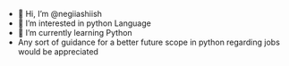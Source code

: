 - 👋 Hi, I’m @negiiashiish
- 👀 I’m interested in python Language
- 🌱 I’m currently learning Python
- Any sort of guidance for a better future scope in python regarding jobs would be appreciated

<!---
negiiashiish/negiiashiish is a ✨ special ✨ repository because its `README.md` (this file) appears on your GitHub profile.
You can click the Preview link to take a look at your changes.
--->
